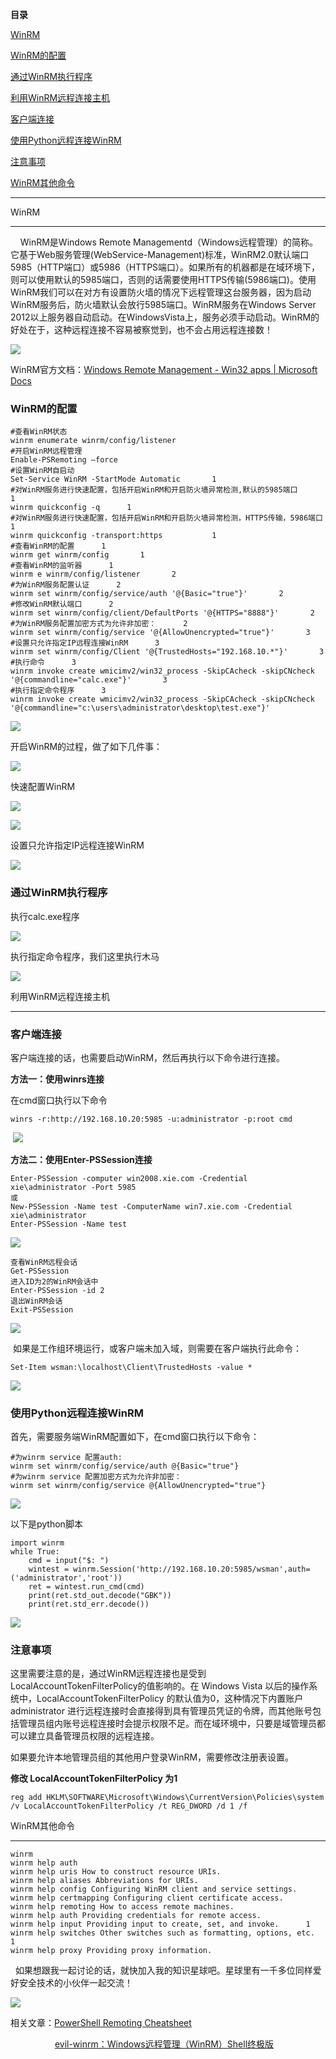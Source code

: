 **目录**

[WinRM](#t0 "WinRM")

[WinRM的配置](#t1 "WinRM的配置")

[通过WinRM执行程序](#t2 "通过WinRM执行程序")

[利用WinRM远程连接主机](#t3 "利用WinRM远程连接主机")

[客户端连接](#t4 "客户端连接")

[使用Python远程连接WinRM](#t5 "使用Python远程连接WinRM")

[注意事项](#t6 "注意事项")

[WinRM其他命令](#t7 "WinRM其他命令")

* * *

WinRM
-----

    WinRM是Windows Remote Managementd（Windows远程管理）的简称。它基于Web服务管理(WebService-Management)标准，WinRM2.0默认端口5985（HTTP端口）或5986（HTTPS端口）。如果所有的机器都是在域环境下，则可以使用默认的5985端口，否则的话需要使用HTTPS传输(5986端口)。使用WinRM我们可以在对方有设置防火墙的情况下远程管理这台服务器，因为启动WinRM服务后，防火墙默认会放行5985端口。WinRM服务在Windows Server 2012以上服务器自动启动。在WindowsVista上，服务必须手动启动。WinRM的好处在于，这种远程连接不容易被察觉到，也不会占用远程连接数！

![](https://img-blog.csdnimg.cn/20200328210945685.png)

WinRM官方文档：[Windows Remote Management - Win32 apps | Microsoft Docs](https://docs.microsoft.com/en-us/windows/win32/winrm/portal "Windows Remote Management - Win32 apps | Microsoft Docs")

### WinRM的配置

```
#查看WinRM状态      
winrm enumerate winrm/config/listener       
#开启WinRM远程管理      
Enable-PSRemoting –force       
#设置WinRM自启动      
Set-Service WinRM -StartMode Automatic       1
#对WinRM服务进行快速配置，包括开启WinRM和开启防火墙异常检测,默认的5985端口      1
winrm quickconfig -q      1
#对WinRM服务进行快速配置，包括开启WinRM和开启防火墙异常检测，HTTPS传输，5986端口      1
winrm quickconfig -transport:https           1
#查看WinRM的配置      1
winrm get winrm/config       1
#查看WinRM的监听器      1
winrm e winrm/config/listener       2
#为WinRM服务配置认证      2
winrm set winrm/config/service/auth '@{Basic="true"}'       2
#修改WinRM默认端口      2
winrm set winrm/config/client/DefaultPorts '@{HTTPS="8888"}'       2
#为WinRM服务配置加密方式为允许非加密：      2
winrm set winrm/config/service '@{AllowUnencrypted="true"}'       3
#设置只允许指定IP远程连接WinRM      3
winrm set winrm/config/Client '@{TrustedHosts="192.168.10.*"}'       3
#执行命令      3
winrm invoke create wmicimv2/win32_process -SkipCAcheck -skipCNcheck '@{commandline="calc.exe"}'       3
#执行指定命令程序      3
winrm invoke create wmicimv2/win32_process -SkipCAcheck -skipCNcheck '@{commandline="c:\users\administrator\desktop\test.exe"}'
```


![](https://img-blog.csdnimg.cn/20200328210254805.png?x-oss-process=image/watermark,type_ZmFuZ3poZW5naGVpdGk,shadow_10,text_aHR0cHM6Ly9ibG9nLmNzZG4ubmV0L3FxXzM2MTE5MTky,size_16,color_FFFFFF,t_70)

开启WinRM的过程，做了如下几件事：

![](https://img-blog.csdnimg.cn/2020032821230597.png)

快速配置WinRM

![](https://img-blog.csdnimg.cn/20200328211315118.png?x-oss-process=image/watermark,type_ZmFuZ3poZW5naGVpdGk,shadow_10,text_aHR0cHM6Ly9ibG9nLmNzZG4ubmV0L3FxXzM2MTE5MTky,size_16,color_FFFFFF,t_70)

![](https://img-blog.csdnimg.cn/20200328211629899.png?x-oss-process=image/watermark,type_ZmFuZ3poZW5naGVpdGk,shadow_10,text_aHR0cHM6Ly9ibG9nLmNzZG4ubmV0L3FxXzM2MTE5MTky,size_16,color_FFFFFF,t_70)

设置只允许指定IP远程连接WinRM

![](https://img-blog.csdnimg.cn/20200328224244824.png?x-oss-process=image/watermark,type_ZmFuZ3poZW5naGVpdGk,shadow_10,text_aHR0cHM6Ly9ibG9nLmNzZG4ubmV0L3FxXzM2MTE5MTky,size_16,color_FFFFFF,t_70)

### 通过WinRM执行程序

执行calc.exe程序

![](https://img-blog.csdnimg.cn/20200328214033230.png)

执行指定命令程序，我们这里执行木马

![](https://img-blog.csdnimg.cn/20200328223101977.png?x-oss-process=image/watermark,type_ZmFuZ3poZW5naGVpdGk,shadow_10,text_aHR0cHM6Ly9ibG9nLmNzZG4ubmV0L3FxXzM2MTE5MTky,size_16,color_FFFFFF,t_70)

利用WinRM远程连接主机
-------------

### 客户端连接

客户端连接的话，也需要启动WinRM，然后再执行以下命令进行连接。

**方法一：使用winrs连接**

在cmd窗口执行以下命令

```
winrs -r:http://192.168.10.20:5985 -u:administrator -p:root cmd
```


 ![](https://img-blog.csdnimg.cn/2020050110354316.png)

**方法二：使用Enter-PSSession连接**

```
Enter-PSSession -computer win2008.xie.com -Credential xie\administrator -Port 5985      
或      
New-PSSession -Name test -ComputerName win7.xie.com -Credential xie\administrator      
Enter-PSSession -Name test
```


![](https://img-blog.csdnimg.cn/2020032823241127.png?x-oss-process=image/watermark,type_ZmFuZ3poZW5naGVpdGk,shadow_10,text_aHR0cHM6Ly9ibG9nLmNzZG4ubmV0L3FxXzM2MTE5MTky,size_16,color_FFFFFF,t_70)

```
查看WinRM远程会话      
Get-PSSession       
进入ID为2的WinRM会话中      
Enter-PSSession -id 2       
退出WinRM会话      
Exit-PSSession
```


![](https://img-blog.csdnimg.cn/20200328233342732.png?x-oss-process=image/watermark,type_ZmFuZ3poZW5naGVpdGk,shadow_10,text_aHR0cHM6Ly9ibG9nLmNzZG4ubmV0L3FxXzM2MTE5MTky,size_16,color_FFFFFF,t_70)

 如果是工作组环境运行，或客户端未加入域，则需要在客户端执行此命令：

```
Set-Item wsman:\localhost\Client\TrustedHosts -value *
```


![](https://img-blog.csdnimg.cn/20200328234538487.png?x-oss-process=image/watermark,type_ZmFuZ3poZW5naGVpdGk,shadow_10,text_aHR0cHM6Ly9ibG9nLmNzZG4ubmV0L3FxXzM2MTE5MTky,size_16,color_FFFFFF,t_70)

### 使用Python远程连接WinRM

首先，需要服务端WinRM配置如下，在cmd窗口执行以下命令：

```
#为winrm service 配置auth:      
winrm set winrm/config/service/auth @{Basic="true"}      
#为winrm service 配置加密方式为允许非加密：      
winrm set winrm/config/service @{AllowUnencrypted="true"}
```


![](https://img-blog.csdnimg.cn/2020043021484733.png?x-oss-process=image/watermark,type_ZmFuZ3poZW5naGVpdGk,shadow_10,text_aHR0cHM6Ly9ibG9nLmNzZG4ubmV0L3FxXzM2MTE5MTky,size_16,color_FFFFFF,t_70)

以下是python脚本 

```
import winrm      
while True:      
	cmd = input("$: ")      
	wintest = winrm.Session('http://192.168.10.20:5985/wsman',auth=('administrator','root'))      
	ret = wintest.run_cmd(cmd)      
	print(ret.std_out.decode("GBK"))       
	print(ret.std_err.decode())
```


![](https://img-blog.csdnimg.cn/20200328235948378.png?x-oss-process=image/watermark,type_ZmFuZ3poZW5naGVpdGk,shadow_10,text_aHR0cHM6Ly9ibG9nLmNzZG4ubmV0L3FxXzM2MTE5MTky,size_16,color_FFFFFF,t_70)

### 注意事项

这里需要注意的是，通过WinRM远程连接也是受到LocalAccountTokenFilterPolicy的值影响的。在 Windows Vista 以后的操作系统中，LocalAccountTokenFilterPolicy 的默认值为0，这种情况下内置账户 administrator 进行远程连接时会直接得到具有管理员凭证的令牌，而其他账号包括管理员组内账号远程连接时会提示权限不足。而在域环境中，只要是域管理员都可以建立具备管理员权限的远程连接。

如果要允许本地管理员组的其他用户登录WinRM，需要修改注册表设置。

**修改 LocalAccountTokenFilterPolicy 为1**

```
reg add HKLM\SOFTWARE\Microsoft\Windows\CurrentVersion\Policies\system /v LocalAccountTokenFilterPolicy /t REG_DWORD /d 1 /f
```


WinRM其他命令
---------

```
winrm      
winrm help auth      
winrm help uris How to construct resource URIs.      
winrm help aliases Abbreviations for URIs.      
winrm help config Configuring WinRM client and service settings.      
winrm help certmapping Configuring client certificate access.      
winrm help remoting How to access remote machines.      
winrm help auth Providing credentials for remote access.      
winrm help input Providing input to create, set, and invoke.      1
winrm help switches Other switches such as formatting, options, etc.      1
winrm help proxy Providing proxy information.
```


  如果想跟我一起讨论的话，就快加入我的知识星球吧。星球里有一千多位同样爱好安全技术的小伙伴一起交流！

![](https://img-blog.csdnimg.cn/1219ed79e9ed449d85d27b732cda5ea6.jpg)

相关文章：[PowerShell Remoting Cheatsheet](https://www.secpulse.com/archives/37479.html "PowerShell Remoting Cheatsheet")

                  [evil-winrm：Windows远程管理（WinRM）Shell终极版](https://www.freebuf.com/sectool/210479.html "evil-winrm：Windows远程管理（WinRM）Shell终极版")